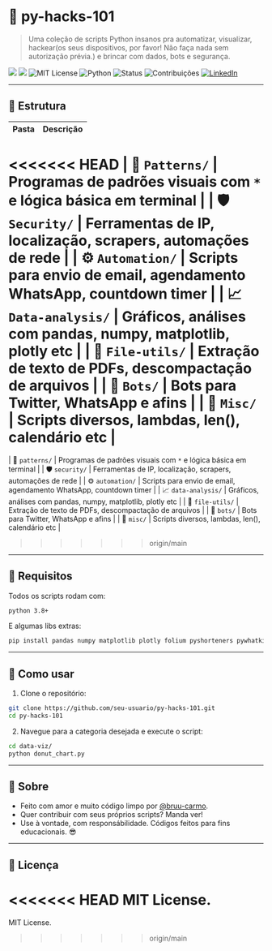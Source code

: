 # 🐍 py-hacks-101

> Uma coleção de scripts Python insanos pra automatizar, visualizar, hackear(os seus dispositivos, por favor! Não faça nada sem autorização prévia.) e brincar com dados, bots e segurança.

[![](https://img.shields.io/badge/MODO-HACKER-green)]() [![](https://img.shields.io/badge/feito_com-💻_e_cafe☕-purple)]()
![MIT License](https://img.shields.io/badge/license-MIT-blue.svg)
![Python](https://img.shields.io/badge/Python-3.8+-blue.svg?logo=python)
![Status](https://img.shields.io/badge/status-Em%20Desenvolvimento-yellow)
![Contribuições](https://img.shields.io/badge/contributions-welcome-brightgreen)
[![LinkedIn](https://img.shields.io/badge/-Bruna%20Carmo-blue?style=flat-square&logo=Linkedin&logoColor=white&link=https://www.linkedin.com/in/brunaalinedocarmo/)](https://www.linkedin.com/in/Bruna-Carmo/)


---

## 📁 Estrutura

| Pasta                     | Descrição |
|---------------------------|-----------|
<<<<<<< HEAD
| 📐 `Patterns/`            | Programas de padrões visuais com `*` e lógica básica em terminal |
| 🛡️ `Security/`            | Ferramentas de IP, localização, scrapers, automações de rede |
| ⚙️ `Automation/`          | Scripts para envio de email, agendamento WhatsApp, countdown timer |
| 📈 `Data-analysis/`       | Gráficos, análises com pandas, numpy, matplotlib, plotly etc |
| 📂 `File-utils/`          | Extração de texto de PDFs, descompactação de arquivos |
| 🤖 `Bots/`                | Bots para Twitter, WhatsApp e afins |
| 🧪 `Misc/`                | Scripts diversos, lambdas, len(), calendário etc |
=======
| 📐 `patterns/`            | Programas de padrões visuais com `*` e lógica básica em terminal |
| 🛡️ `security/`            | Ferramentas de IP, localização, scrapers, automações de rede |
| ⚙️ `automation/`          | Scripts para envio de email, agendamento WhatsApp, countdown timer |
| 📈 `data-analysis/`       | Gráficos, análises com pandas, numpy, matplotlib, plotly etc |
| 📂 `file-utils/`          | Extração de texto de PDFs, descompactação de arquivos |
| 🤖 `bots/`                | Bots para Twitter, WhatsApp e afins |
| 🧪 `misc/`                | Scripts diversos, lambdas, len(), calendário etc |
>>>>>>> origin/main

---

## 🧠 Requisitos

Todos os scripts rodam com:

```bash
python 3.8+
```

E algumas libs extras:

```bash
pip install pandas numpy matplotlib plotly folium pyshorteners pywhatkit bs4 requests webcolors fitz
```

---

## 🚀 Como usar

1. Clone o repositório:

```bash
git clone https://github.com/seu-usuario/py-hacks-101.git
cd py-hacks-101
```

2. Navegue para a categoria desejada e execute o script:

```bash
cd data-viz/
python donut_chart.py
```

---

## 🤘 Sobre

- Feito com amor e muito código limpo por [@bruu-carmo](https://github.com/bruu-carmo).  
- Quer contribuir com seus próprios scripts? Manda ver!
- Use à vontade, com responsábilidade. Códigos feitos para fins educacionais.  😎
---

## 💬 Licença

<<<<<<< HEAD
MIT License. 
=======
MIT License. 

>>>>>>> origin/main
